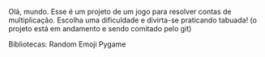 Olá, mundo. Esse é um projeto de um jogo para resolver contas de multiplicação. 
Escolha uma dificuldade e divirta-se praticando tabuada!
(o projeto está em andamento e sendo comitado pelo git)

Bibliotecas:
Random
Emoji
Pygame